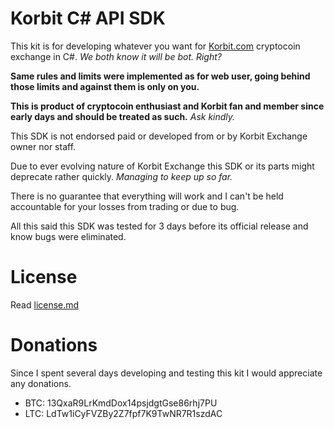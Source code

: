 ﻿Korbit C# API SDK
=================

This kit is for developing whatever you want for [Korbit.com](http://Korbit.com) cryptocoin exchange in C#. *We both know it will be bot. Right?*

**Same rules and limits were implemented as for web user, going behind those limits and against them is only on you.**

**This is product of cryptocoin enthusiast and Korbit fan and member since early days and should be treated as such.** *Ask kindly.*

This SDK is not endorsed paid or developed from or by Korbit Exchange owner nor staff.

Due to ever evolving nature of Korbit Exchange this SDK or its parts might deprecate rather quickly. *Managing to keep up so far.*

There is no guarantee that everything will work and I can't be held accountable for your losses from trading or due to bug.

All this said this SDK was tested for 3 days before its official release and know bugs were eliminated.


License
=======

Read [license.md](license.md)



Donations
=========

Since I spent several days developing and testing this kit I would appreciate any donations.

* BTC: 13QxaR9LrKmdDox14psjdgtGse86rhj7PU
* LTC: LdTw1iCyFVZBy2Z7fpf7K9TwNR7R1szdAC
